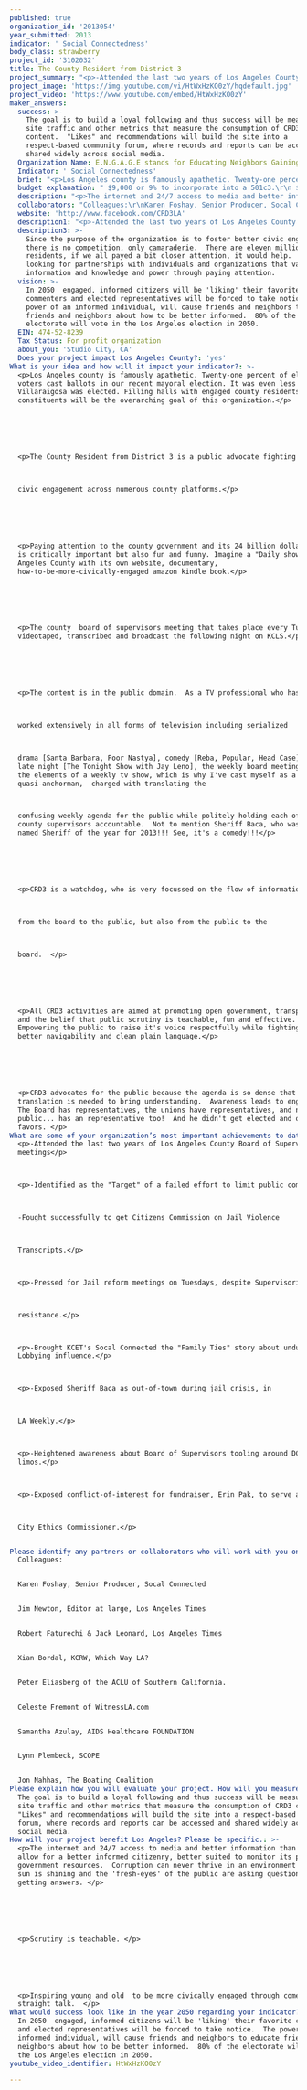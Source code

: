 ```yaml
---
published: true
organization_id: '2013054'
year_submitted: 2013
indicator: ' Social Connectedness'
body_class: strawberry
project_id: '3102032'
title: The County Resident from District 3
project_summary: "<p>-Attended the last two years of Los Angeles County Board of Supervisors meetings</p>\r\n<p>-Identified as the \"Target\" of a failed effort to limit public comment.\r\n-Fought successfully to get Citizens Commission on Jail Violence \r\nTranscripts.</p>\r\n<p>-Pressed for Jail reform meetings on Tuesdays, despite Supervisorial \r\nresistance.</p>\r\n<p>-Brought KCET's Socal Connected the \"Family Ties\" story about undue Lobbying influence.</p>\r\n<p>-Exposed Sheriff Baca as out-of-town during jail crisis, in \r\nLA Weekly.</p>\r\n<p>-Heightened awareness about Board of Supervisors tooling around DC in limos.</p>\r\n<p>-Exposed conflict-of-interest for fundraiser, Erin Pak, to serve as \r\nCity Ethics Commissioner.</p>\r\n"
project_image: 'https://img.youtube.com/vi/HtWxHzKO0zY/hqdefault.jpg'
project_video: 'https://www.youtube.com/embed/HtWxHzKO0zY'
maker_answers:
  success: >-
    The goal is to build a loyal following and thus success will be measured by
    site traffic and other metrics that measure the consumption of CRD3
    content.  "Likes" and recommendations will build the site into a
    respect-based community forum, where records and reports can be accessed and
    shared widely across social media. 
  Organization Name: E.N.G.A.G.E stands for Educating Neighbors Gaining Awareness Growing Engaged
  Indicator: ' Social Connectedness'
  brief: "<p>Los Angeles county is famously apathetic. Twenty-one percent of eligible voters cast ballots in our recent mayoral election. It was even less when Villaraigosa was elected. Filling halls with engaged county residents and constituents will be the overarching goal of this organization.</p>\r\n\r\n<p>The County Resident from District 3 is a public advocate fighting for \r\ncivic engagement across numerous county platforms.</p>\r\n\r\n<p>Paying attention to the county government and its 24 billion dollar budget is critically important but also fun and funny. Imagine a \"Daily show\" for Los Angeles County with its own website, documentary, how-to-be-more-civically-engaged amazon kindle book.</p>\r\n\r\n<p>The county  board of supervisors meeting that takes place every Tuesday is videotaped, transcribed and broadcast the following night on KCLS.</p>\r\n\r\n<p>The content is in the public domain.  As a TV professional who has\r\nworked extensively in all forms of television including serialized\r\ndrama [Santa Barbara, Poor Nastya], comedy [Reba, Popular, Head Case], and late night [The Tonight Show with Jay Leno], the weekly board meeting has all the elements of a weekly tv show, which is why I've cast myself as a quasi-anchorman,  charged with translating the\r\nconfusing weekly agenda for the public while politely holding each of the five county supervisors accountable.  Not to mention Sheriff Baca, who was recently named Sheriff of the year for 2013!!! See, it's a comedy!!!</p>\r\n\r\n<p>CRD3 is a watchdog, who is very focussed on the flow of information -\r\nfrom the board to the public, but also from the public to the\r\nboard.  </p>\r\n\r\n<p>All CRD3 activities are aimed at promoting open government, transparency and the belief that public scrutiny is teachable, fun and effective.   Empowering the public to raise it's voice respectfully while fighting for better navigability and clean plain language.</p>\r\n\r\n<p>CRD3 advocates for the public because the agenda is so dense that translation is needed to bring understanding.  Awareness leads to engagement.  The Board has representatives, the unions have representatives, and now the public... has an representative too!  And he didn't get elected and owes no favors. </p>"
  budget explanation: " $9,000 or 9% to incorporate into a 501c3.\r\n $5,000 website design\r\n$60,000 two-years of showing up, script/speech writing, produce,editing\r\n$15,000 event programming, marketing\r\n$11,000 legal fees and costs"
  description: "<p>The internet and 24/7 access to media and better information than ever will allow for a better informed citizenry, better suited to monitor its precious government resources.  Corruption can never thrive in an environment where the sun is shining and the 'fresh-eyes' of the public are asking questions and getting answers. </p> \r\n\r\n<p>Scrutiny is teachable. </p>\r\n\r\n<p>Inspiring young and old  to be more civically engaged through comedy and straight talk.  </p>"
  collaborators: "Colleagues:\r\nKaren Foshay, Senior Producer, Socal Connected\r\nJim Newton, Editor at large, Los Angeles Times\r\nRobert Faturechi & Jack Leonard, Los Angeles Times\r\nXian Bordal, KCRW, Which Way LA?\r\nPeter Eliasberg of the ACLU of Southern California.\r\nCeleste Fremont of WitnessLA.com\r\nSamantha Azulay, AIDS Healthcare FOUNDATION\r\nLynn Plembeck, SCOPE\r\nJon Nahhas, The Boating Coalition"
  website: 'http://www.facebook.com/CRD3LA'
  description1: "<p>-Attended the last two years of Los Angeles County Board of Supervisors meetings</p>\r\n<p>-Identified as the \"Target\" of a failed effort to limit public comment.\r\n-Fought successfully to get Citizens Commission on Jail Violence \r\nTranscripts.</p>\r\n<p>-Pressed for Jail reform meetings on Tuesdays, despite Supervisorial \r\nresistance.</p>\r\n<p>-Brought KCET's Socal Connected the \"Family Ties\" story about undue Lobbying influence.</p>\r\n<p>-Exposed Sheriff Baca as out-of-town during jail crisis, in \r\nLA Weekly.</p>\r\n<p>-Heightened awareness about Board of Supervisors tooling around DC in limos.</p>\r\n<p>-Exposed conflict-of-interest for fundraiser, Erin Pak, to serve as \r\nCity Ethics Commissioner.</p>\r\n"
  description3: >-
    Since the purpose of the organization is to foster better civic engagement,
    there is no competition, only camaraderie.  There are eleven million county
    residents, if we all payed a bit closer attention, it would help.  CRD3 is
    looking for partnerships with individuals and organizations that value
    information and knowledge and power through paying attention.
  vision: >-
    In 2050  engaged, informed citizens will be 'liking' their favorite
    commenters and elected representatives will be forced to take notice.  The
    power of an informed individual, will cause friends and neighbors to educate
    friends and neighbors about how to be better informed.  80% of the
    electorate will vote in the Los Angeles election in 2050. 
  EIN: 474-52-8239
  Tax Status: For profit organization
  about_you: 'Studio City, CA'
  Does your project impact Los Angeles County?: 'yes'
What is your idea and how will it impact your indicator?: >-
  <p>Los Angeles county is famously apathetic. Twenty-one percent of eligible
  voters cast ballots in our recent mayoral election. It was even less when
  Villaraigosa was elected. Filling halls with engaged county residents and
  constituents will be the overarching goal of this organization.</p>






  <p>The County Resident from District 3 is a public advocate fighting for 



  civic engagement across numerous county platforms.</p>






  <p>Paying attention to the county government and its 24 billion dollar budget
  is critically important but also fun and funny. Imagine a "Daily show" for Los
  Angeles County with its own website, documentary,
  how-to-be-more-civically-engaged amazon kindle book.</p>






  <p>The county  board of supervisors meeting that takes place every Tuesday is
  videotaped, transcribed and broadcast the following night on KCLS.</p>






  <p>The content is in the public domain.  As a TV professional who has



  worked extensively in all forms of television including serialized



  drama [Santa Barbara, Poor Nastya], comedy [Reba, Popular, Head Case], and
  late night [The Tonight Show with Jay Leno], the weekly board meeting has all
  the elements of a weekly tv show, which is why I've cast myself as a
  quasi-anchorman,  charged with translating the



  confusing weekly agenda for the public while politely holding each of the five
  county supervisors accountable.  Not to mention Sheriff Baca, who was recently
  named Sheriff of the year for 2013!!! See, it's a comedy!!!</p>






  <p>CRD3 is a watchdog, who is very focussed on the flow of information -



  from the board to the public, but also from the public to the



  board.  </p>






  <p>All CRD3 activities are aimed at promoting open government, transparency
  and the belief that public scrutiny is teachable, fun and effective.  
  Empowering the public to raise it's voice respectfully while fighting for
  better navigability and clean plain language.</p>






  <p>CRD3 advocates for the public because the agenda is so dense that
  translation is needed to bring understanding.  Awareness leads to engagement. 
  The Board has representatives, the unions have representatives, and now the
  public... has an representative too!  And he didn't get elected and owes no
  favors. </p>
What are some of your organization’s most important achievements to date?: >+
  <p>-Attended the last two years of Los Angeles County Board of Supervisors
  meetings</p>



  <p>-Identified as the "Target" of a failed effort to limit public comment.



  -Fought successfully to get Citizens Commission on Jail Violence 



  Transcripts.</p>



  <p>-Pressed for Jail reform meetings on Tuesdays, despite Supervisorial 



  resistance.</p>



  <p>-Brought KCET's Socal Connected the "Family Ties" story about undue
  Lobbying influence.</p>



  <p>-Exposed Sheriff Baca as out-of-town during jail crisis, in 



  LA Weekly.</p>



  <p>-Heightened awareness about Board of Supervisors tooling around DC in
  limos.</p>



  <p>-Exposed conflict-of-interest for fundraiser, Erin Pak, to serve as 



  City Ethics Commissioner.</p>


Please identify any partners or collaborators who will work with you on this project.: |-
  Colleagues:


  Karen Foshay, Senior Producer, Socal Connected


  Jim Newton, Editor at large, Los Angeles Times


  Robert Faturechi & Jack Leonard, Los Angeles Times


  Xian Bordal, KCRW, Which Way LA?


  Peter Eliasberg of the ACLU of Southern California.


  Celeste Fremont of WitnessLA.com


  Samantha Azulay, AIDS Healthcare FOUNDATION


  Lynn Plembeck, SCOPE


  Jon Nahhas, The Boating Coalition
Please explain how you will evaluate your project. How will you measure success?: >-
  The goal is to build a loyal following and thus success will be measured by
  site traffic and other metrics that measure the consumption of CRD3 content. 
  "Likes" and recommendations will build the site into a respect-based community
  forum, where records and reports can be accessed and shared widely across
  social media. 
How will your project benefit Los Angeles? Please be specific.: >-
  <p>The internet and 24/7 access to media and better information than ever will
  allow for a better informed citizenry, better suited to monitor its precious
  government resources.  Corruption can never thrive in an environment where the
  sun is shining and the 'fresh-eyes' of the public are asking questions and
  getting answers. </p> 






  <p>Scrutiny is teachable. </p>






  <p>Inspiring young and old  to be more civically engaged through comedy and
  straight talk.  </p>
What would success look like in the year 2050 regarding your indicator?: >-
  In 2050  engaged, informed citizens will be 'liking' their favorite commenters
  and elected representatives will be forced to take notice.  The power of an
  informed individual, will cause friends and neighbors to educate friends and
  neighbors about how to be better informed.  80% of the electorate will vote in
  the Los Angeles election in 2050. 
youtube_video_identifier: HtWxHzKO0zY

---
```

